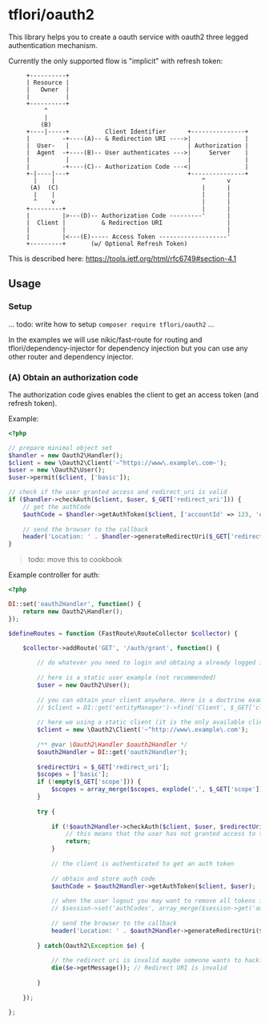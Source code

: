 # tflori/oauth2

This library helps you to create a oauth service with oauth2 three legged authentication mechanism.

Currently the only supported flow is "implicit" with refresh token:

```
     +----------+
     | Resource |
     |   Owner  |
     |          |
     +----------+
          ^
          |
         (B)
     +----|-----+          Client Identifier      +---------------+
     |         -+----(A)-- & Redirection URI ---->|               |
     |  User-   |                                 | Authorization |
     |  Agent  -+----(B)-- User authenticates --->|     Server    |
     |          |                                 |               |
     |         -+----(C)-- Authorization Code ---<|               |
     +-|----|---+                                 +---------------+
       |    |                                         ^      v
      (A)  (C)                                        |      |
       |    |                                         |      |
       ^    v                                         |      |
     +---------+                                      |      |
     |         |>---(D)-- Authorization Code ---------'      |
     |  Client |          & Redirection URI                  |
     |         |                                             |
     |         |<---(E)----- Access Token -------------------'
     +---------+       (w/ Optional Refresh Token)
```

This is described here: https://tools.ietf.org/html/rfc6749#section-4.1

## Usage

### Setup

... todo: write how to setup `composer require tflori/oauth2` ...

In the examples we will use nikic/fast-route for routing and tflori/dependency-injector for dependency injection but
you can use any other router and dependency injector.


### (A) Obtain an authorization code

The authorization code gives enables the client to get an access token (and refresh token).

Example:
```php
<?php

// prepare minimal object set
$handler = new Oauth2\Handler();
$client = new \Oauth2\Client('~^https://www\.example\.com~');
$user = new \Oauth2\User();
$user->permit($client, ['basic']);

// check if the user granted access and redirect_uri is valid
if ($handler->checkAuth($client, $user, $_GET['redirect_uri'])) {
    // get the authCode
    $authCode = $handler->getAuthToken($client, ['accountId' => 123, 'email' => 'john.doe@example.com']);
    
    // send the browser to the callback
    header('Location: ' . $handler->generateRedirectUri($_GET['redirect_uri'], $authCode));
}
```

> todo: move this to cookbook 

Example controller for auth:
```php
<?php

DI::set('oauth2Handler', function() {
    return new Oauth2\Handler();
});

$defineRoutes = function (FastRoute\RouteCollector $collector) {

    $collector->addRoute('GET', '/auth/grant', function() {
    
        // do whatever you need to login and obtaing a already logged in user (session?)
        
        // here is a static user example (not recommended)
        $user = new Oauth2\User();
        
        // you can obtain your client anywhere. Here is a doctrine example:
        // $client = DI::get('entityManager')->find('Client', $_GET['client_id']);
        
        // here we using a static client (it is the only available client)
        $client = new \Oauth2\Client('~^http://www\.example\.com');
        
        /** @var \Oauth2\Handler $oauth2Handler */
        $oauth2Handler = DI::get('oauth2Handler');
        
        $redirectUri = $_GET['redirect_uri'];
        $scopes = ['basic'];
        if (!empty($_GET['scope'])) {
            $scopes = array_merge($scopes, explode(',', $_GET['scope']));
        }
        
        try {
        
            if (!$oauth2Handler->checkAuth($client, $user, $redirectUri, $scopes)) {
                // this means that the user has not granted access to the client (should he? how? - up to you)
                return; 
            }
            
            // the client is authenticated to get an auth token
            
            // obtain and store auth code
            $authCode = $oauth2Handler->getAuthToken($client, $user);
            
            // when the user logout you may want to remove all tokens for this auth code - so store it
            // $session->set('authCodes', array_merge($session->get('authCodes', []), [$authCode])); 
            
            // send the browser to the callback
            header('Location: ' . $oauth2Handler->generateRedirectUri($redirectUri, $authCode));
            
        } catch(Oauth2\Exception $e) {
        
            // the redirect uri is invalid maybe someone wants to hack? or DOS?
            die($e->getMessage()); // Redirect URI is invalid
            
        }
        
    });
    
};
```
